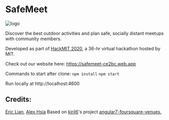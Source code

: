 # SafeMeet
![logo](https://lh5.googleusercontent.com/wwTtvkRGOMLfqty3QbxnTD_CEZwJtw4JwRdgMH7r0eOKmV5WQiqBRyAiyo7Dyn49llNvGty2Og6mX_pyzl3t=w1920-h972)

Discover the best outdoor activities and plan safe, socially distant meetups with community members.


Developed as part of [HackMIT 2020](https://hackmit.org/), a 36-hr virtual hackathon hosted by MIT.


Check out our website here:
https://safemeet-ce2bc.web.app


Commands to start after clone:
`npm install`
`npm start`

Run locally at http://localhost:4600


## Credits:
[Eric Lian](https://github.com/ericlian1), [Alex Hsia](https://github.com/ahsia22)
Based on [kiril6](https://github.com/kiril6)'s project [angular7-foursquare-venues.](https://github.com/kiril6/angular7-foursquare-venues)
